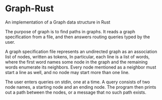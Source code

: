 # Graph-Rust
An implementation of a Graph data structure in Rust

The purpose of graph is to find paths in graphs. It reads a graph specification from a file, and then answers routing queries typed by the user.

A graph specification file represents an undirected graph as an association list of nodes, written as tokens, In particular, each line is a list of words, where the first word names some node in the graph and the remaining words enumerate its neighbors. Every node mentioned as a neighbor must start a line as well, and no node may start more than one line.

The user enters queries on stdin, one at a time. A query consists of two node names, a starting node and an ending node. The program then prints out a path between the nodes, or a message that no such path exists.
